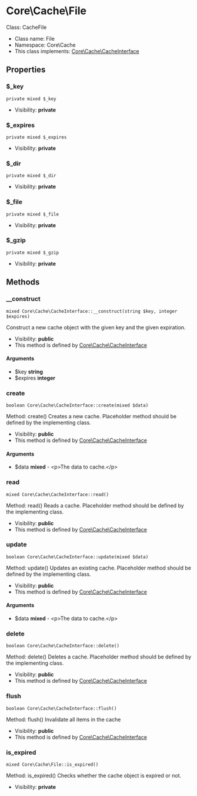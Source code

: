 Core\Cache\File
===============

Class: CacheFile




* Class name: File
* Namespace: Core\Cache
* This class implements: [Core\Cache\CacheInterface](core_cache_cacheinterface.md)




Properties
----------


### $_key

    private mixed $_key





* Visibility: **private**


### $_expires

    private mixed $_expires





* Visibility: **private**


### $_dir

    private mixed $_dir





* Visibility: **private**


### $_file

    private mixed $_file





* Visibility: **private**


### $_gzip

    private mixed $_gzip





* Visibility: **private**


Methods
-------


### __construct

    mixed Core\Cache\CacheInterface::__construct(string $key, integer $expires)

Construct a new cache object with the given key and the given expiration.



* Visibility: **public**
* This method is defined by [Core\Cache\CacheInterface](core_cache_cacheinterface.md)


#### Arguments
* $key **string**
* $expires **integer**



### create

    boolean Core\Cache\CacheInterface::create(mixed $data)

Method: create()
Creates a new cache. Placeholder method should be defined by the
implementing class.



* Visibility: **public**
* This method is defined by [Core\Cache\CacheInterface](core_cache_cacheinterface.md)


#### Arguments
* $data **mixed** - &lt;p&gt;The data to cache.&lt;/p&gt;



### read

    mixed Core\Cache\CacheInterface::read()

Method: read()
Reads a cache. Placeholder method should be defined by the implementing class.



* Visibility: **public**
* This method is defined by [Core\Cache\CacheInterface](core_cache_cacheinterface.md)




### update

    boolean Core\Cache\CacheInterface::update(mixed $data)

Method: update()
Updates an existing cache. Placeholder method should be defined by the implementing class.



* Visibility: **public**
* This method is defined by [Core\Cache\CacheInterface](core_cache_cacheinterface.md)


#### Arguments
* $data **mixed** - &lt;p&gt;The data to cache.&lt;/p&gt;



### delete

    boolean Core\Cache\CacheInterface::delete()

Method: delete()
Deletes a cache. Placeholder method should be defined by the implementing class.



* Visibility: **public**
* This method is defined by [Core\Cache\CacheInterface](core_cache_cacheinterface.md)




### flush

    boolean Core\Cache\CacheInterface::flush()

Method: flush()
 Invalidate all items in the cache



* Visibility: **public**
* This method is defined by [Core\Cache\CacheInterface](core_cache_cacheinterface.md)




### is_expired

    mixed Core\Cache\File::is_expired()

Method: is_expired()
	Checks whether the cache object is expired or not.



* Visibility: **private**



